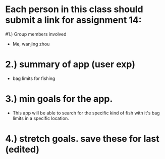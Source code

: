 # Each person in this class should submit a link for assignment 14:
#1.) Group members involved        
* Me, wanjing zhou
# 2.) summary of app (user exp)    
* bag limits for fishing
# 3.) min goals for the app.  
* This app will be able to search for the specific kind of fish with it's bag limits in a specific location.
# 4.) stretch goals. save these for last (edited) 

